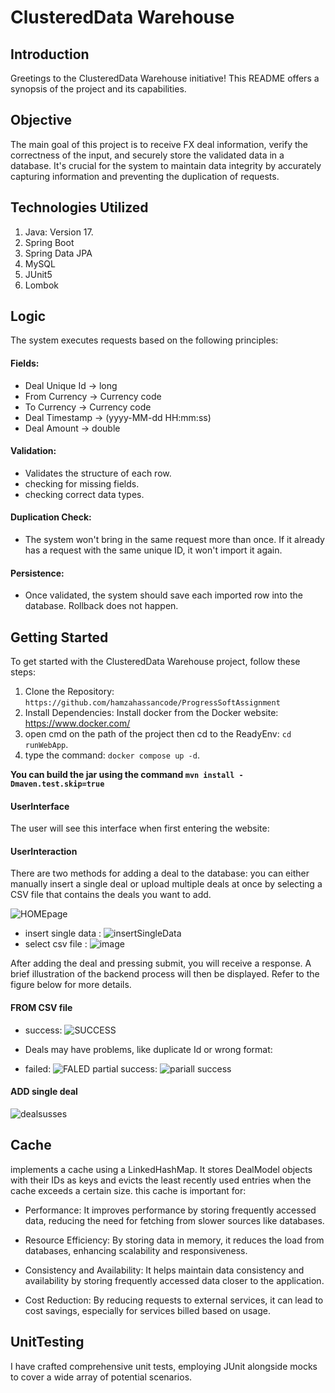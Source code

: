 # ClusteredData Warehouse
## Introduction
Greetings to the ClusteredData Warehouse initiative! This README offers a synopsis of the project and its capabilities.
## Objective
The main goal of this project is to receive FX deal information, verify the correctness of the input, and securely store the validated data in a database. It's crucial for the system to maintain data integrity by accurately capturing information and preventing the duplication of requests.
## Technologies Utilized
1. Java: Version 17.
2. Spring Boot
3. Spring Data JPA
4. MySQL 
5. JUnit5
6. Lombok
## Logic
The system executes requests based on the following principles:

#### Fields:
* Deal Unique Id -> long
* From Currency -> Currency code
* To Currency -> Currency code
* Deal Timestamp -> (yyyy-MM-dd HH:mm:ss)
* Deal Amount -> double
#### Validation:
- Validates the structure of each row.
- checking for missing fields.
- checking correct data types.
#### Duplication Check:
- The system won't bring in the same request more than once. If it already has a request with the same unique ID, it won't import it again.
#### Persistence:
* Once validated, the system should save each imported row into the database. Rollback does not happen.
## Getting Started
To get started with the ClusteredData Warehouse project, follow these steps:
1. Clone the Repository:
   ```https://github.com/hamzahassancode/ProgressSoftAssignment```
2. Install Dependencies: Install docker from the Docker website: https://www.docker.com/
4. open cmd on the path of the project then cd to the ReadyEnv: ```cd runWebApp```.
5. type the command: ```docker compose up -d```.

__You can build the jar using the command `mvn install -Dmaven.test.skip=true`__
#### UserInterface
The user will see this interface when first entering the website:



#### UserInteraction 
There are two methods for adding a deal to the database: you can either manually insert a single deal or upload multiple deals at once by selecting a CSV file that contains the deals you want to add.

![HOMEpage](https://github.com/hamzahassancode/ProgressSoftAssignment/assets/133760155/f1b14e3b-129a-45db-8929-8b87c1fd6999)

- insert single data :
![insertSingleData](https://github.com/hamzahassancode/ProgressSoftAssignment/assets/133760155/e2bffa26-27ed-49d0-b696-9ea72cb66b2a)
- select csv file :
  ![image](https://github.com/hamzahassancode/ProgressSoftAssignment/assets/133760155/0d0a3540-99da-4c29-9c81-d24251dff2d9)

After adding the deal and pressing submit, you will receive a response. A brief illustration of the backend process will then be displayed. Refer to the figure below for more details.

#### FROM CSV file

- success:
![SUCCESS](https://github.com/hamzahassancode/ProgressSoftAssignment/assets/133760155/d53848d3-88a1-46b5-bd79-ca222fddd7d6)

- Deals may have problems, like duplicate Id or wrong format:
- failed:
![FALED](https://github.com/hamzahassancode/ProgressSoftAssignment/assets/133760155/8f53404d-4d78-4ebb-94b0-fd21f850bc87)
partial success:
![pariall success](https://github.com/hamzahassancode/ProgressSoftAssignment/assets/133760155/d4da6b68-7811-43ee-810c-302da09150f6)

#### ADD single deal 
![dealsusses](https://github.com/hamzahassancode/ProgressSoftAssignment/assets/133760155/a97104b0-0c26-410f-a3dd-716fb62b7fe1)

## Cache
implements a cache using a LinkedHashMap. It stores DealModel objects with their IDs as keys and evicts the least recently used entries when the cache exceeds a certain size.
this cache is important for:

- Performance: It improves performance by storing frequently accessed data, reducing the need for fetching from slower sources like databases.

- Resource Efficiency: By storing data in memory, it reduces the load from databases, enhancing scalability and responsiveness.

- Consistency and Availability: It helps maintain data consistency and availability by storing frequently accessed data closer to the application.

- Cost Reduction: By reducing requests to external services, it can lead to cost savings, especially for services billed based on usage.

## UnitTesting
I have crafted comprehensive unit tests, employing JUnit alongside mocks to cover a wide array of potential scenarios.
